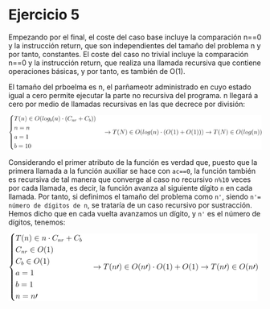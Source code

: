 # Ejercicio 5
Empezando por el final, el coste del caso base incluye la comparación n==0 y la instrucción return, que son independientes del tamaño del problema n y por tanto, constantes. El coste del caso no trivial incluye la comparación n==0 y la instrucción return, que realiza una llamada recursiva que contiene operaciones básicas, y por tanto, es también de O(1).

El tamaño del prboelma es n, el parñameotr administrado en cuyo estado igual a cero permite ejecutar la parte no recursiva del programa. n llegará a cero por medio de llamadas recursivas en las que decrece por división:

![solve problem for atribute no2](3.5.1.png)

Considerando el primer atributo de la función es verdad que, puesto que la primera llamada a la función auxiliar se hace con ``ac==0``, la función también es recursiva de tal manera que converge al caso no recursivo ``n%10`` veces por cada llamada, es decir, la función avanza al siguiente dígito ``n`` en cada llamada. Por tanto, si definimos el tamaño del problema como ``n'``, siendo ``n'= número de dígitos de n``, se trataría de un caso recursivo por sustracción. Hemos dicho que en cada vuelta avanzamos un dígito, y ``n'`` es el número de dígitos, tenemos:

![solve problem for atribute no1](3.5.2.png)
